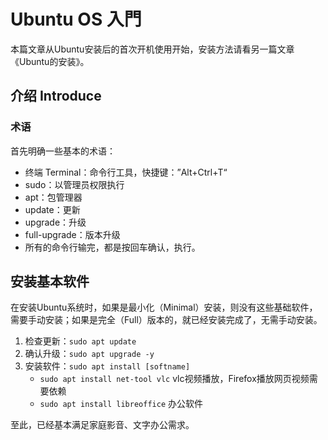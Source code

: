 # Ubuntu OS 入門

本篇文章从Ubuntu安装后的首次开机使用开始，安装方法请看另一篇文章《Ubuntu的安装》。

## 介绍 Introduce

### 术语

首先明确一些基本的术语：

* 终端 Terminal：命令行工具，快捷键：”Alt+Ctrl+T“
* sudo：以管理员权限执行
* apt：包管理器
* update：更新
* upgrade：升级
* full-upgrade：版本升级
* 所有的命令行输完，都是按回车确认，执行。

## 安装基本软件

在安装Ubuntu系统时，如果是最小化（Minimal）安装，则没有这些基础软件，需要手动安装；如果是完全（Full）版本的，就已经安装完成了，无需手动安装。

1. 检查更新：`sudo apt update` 
2. 确认升级：`sudo apt upgrade -y` 
3. 安装软件：`sudo apt install [softname]`
    * `sudo apt install net-tool vlc` vlc视频播放，Firefox播放网页视频需要依赖
    * `sudo apt install libreoffice` 办公软件

至此，已经基本满足家庭影音、文字办公需求。
